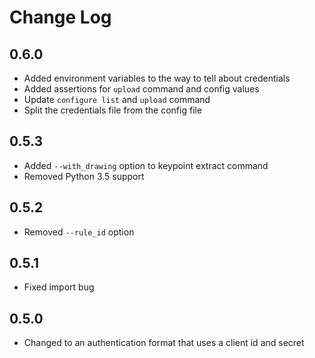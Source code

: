 # Change Log

## 0.6.0

- Added environment variables to the way to tell about credentials
- Added assertions for `upload` command and config values
- Update `configure list` and `upload` command
- Split the credentials file from the config file

## 0.5.3

- Added `--with_drawing` option to keypoint extract command
- Removed Python 3.5 support

## 0.5.2

- Removed `--rule_id` option

## 0.5.1

- Fixed import bug

## 0.5.0

- Changed to an authentication format that uses a client id and secret
